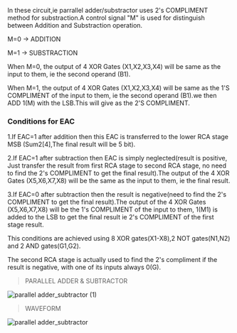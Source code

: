 In these circuit,ie parrallel adder/substractor uses 2's COMPLIMENT method  for substraction.A control signal "M" is used for distinguish between Addition and Substraction operation.

  M=0 -> ADDITION
  
  M=1 -> SUBSTRACTION 

When M=0, the output of 4 XOR Gates (X1,X2,X3,X4) will be same as the input to them, ie the second operand (B1).

When M=1, the output of 4 XOR Gates (X1,X2,X3,X4) will be same as the 1'S COMPLIMENT of the input to them, ie the second operand (B1).we then ADD 1(M) with the LSB.This will give as the 2'S COMPLIMENT.

### Conditions for EAC

1.If EAC=1 after addition then this EAC is transferred to the lower RCA stage MSB (Sum2[4],The final result will be 5 bit).

2.If EAC=1 after subtraction then EAC is simply neglected(result is positive, Just transfer the result from first RCA stage to second RCA           stage, no need to find the 2's COMPLIMENT to get the final result).The output of the 4 XOR Gates (X5,X6,X7,X8) will be the same as the input to     them, ie the final result.

3.If EAC=0 after subtraction then the result is negative(need to find the 2's COMPLIMENT to get the final result).The output of the 4 XOR Gates     (X5,X6,X7,X8) will be the 1's COMPLIMENT of the input to them, 1(M1) is added to the LSB to get the final result ie 2's COMPLIMENT of the first   stage result.

This conditions are achieved using 8 XOR gates(X1-X8),2 NOT gates(N1,N2) and 2 AND gates(G1,G2).

The second RCA stage is actually used to find the 2's compliment if the result is negative, with one of its inputs always 0(G).

>PARALLEL ADDER & SUBTRACTOR

![parallel adder_subtractor (1)](https://user-images.githubusercontent.com/123290522/230564344-57b4910e-b1ff-4fb3-b5c7-4ba35b730892.jpeg)

>WAVEFORM


![parallel adder_subtractor ](https://user-images.githubusercontent.com/123290522/230564414-900c1895-978a-4c38-a92d-f6328f6e8b62.jpeg)




